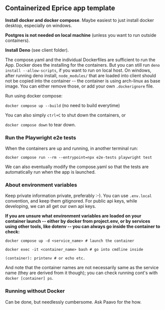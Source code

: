 ## Containerized Eprice app template

**Install docker and docker compose**. Maybe easiest to just install docker desktop, especially on windows.

**Postgres is not needed on local machine** (unless you want to run outside containers).

**Install Deno** (see client folder).

The compose.yaml and the individual Dockerfiles are sufficient to run the App. Docker does the installing for the containers. But you can still run `deno install --allow-scripts`, if you want to run on local host. On windows, after running deno install, `node_modules/` that are loaded into client should not be copied into the container -- the container is using arch-linux as base image. You can either remove those, or add your own `.dockerignore` file.

Run using docker compose:

`docker compose up --build` (no need to build everytime)

You can also simply `ctrl+C` to shut down the containers, or

`docker compose down` to tear down.


### Run the Playwright e2e tests

When the containers are up and running, in another terminal run:

`docker compose run --rm --entrypoint=npx e2e-tests playwright test`

We can also eventually modify the compose.yaml so that the tests are automatically run when the app is launched.


### **About environment variables**

Keep private information private, preferably :-). You can use `.env.local` convention, and keep them gitignored. For public api keys, while developing, we can all get our own api keys.

**If you are unsure what environment variables are loaded on your container launch -- either by docker from project.env, or by services using other tools, like dotenv -- you can always go inside the container to check:**

```
docker compose up -d <service_name> # launch the container

docker exec -it <container_name> bash # go into cmdline inside

(container): printenv # or echo etc.
```

And note that the container names are not necessarily same as the service name (they are derived from it though); you can check running cont's with `docker [container] ps`.

### Running without Docker

Can be done, but needlessly cumbersome. Ask Paavo for the how.
